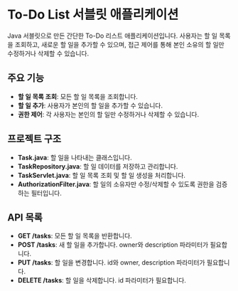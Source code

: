 # To-Do List 서블릿 애플리케이션

Java 서블릿으로 만든 간단한 To-Do 리스트 애플리케이션입니다. 사용자는 할 일 목록을 조회하고, 새로운 할 일을 추가할 수 있으며, 접근 제어를 통해 본인 소유의 할 일만 수정하거나 삭제할 수 있습니다.

## 주요 기능

- **할 일 목록 조회**: 모든 할 일 목록을 조회합니다.
- **할 일 추가**: 사용자가 본인의 할 일을 추가할 수 있습니다.
- **권한 제어**: 각 사용자는 본인의 할 일만 수정하거나 삭제할 수 있습니다.

## 프로젝트 구조

- **Task.java**: 할 일을 나타내는 클래스입니다.
- **TaskRepository.java**: 할 일 데이터를 저장하고 관리합니다.
- **TaskServlet.java**: 할 일 목록 조회 및 할 일 생성을 처리합니다.
- **AuthorizationFilter.java**: 할 일의 소유자만 수정/삭제할 수 있도록 권한을 검증하는 필터입니다.
  
## API 목록 

- **GET /tasks**: 모든 할 일 목록을 반환합니다.
- **POST /tasks**: 새 할 일을 추가합니다. owner와 description 파라미터가 필요합니다.
- **PUT /tasks**: 할 일을 변경합니다. id와 owner, description 파라미터가 필요합니다.
- **DELETE /tasks**: 할 일을 삭제합니다. id 파라미터가 필요합니다.
